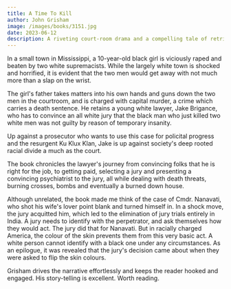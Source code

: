 ```yaml
---
title: A Time To Kill
author: John Grisham
image: /images/books/3151.jpg
date: 2023-06-12
description: A riveting court-room drama and a compelling tale of retribution and justicea in small town Mississippi, where both the crime and the fallout are highly racially charged...
---
```


In a small town in Mississippi, a 10-year-old black girl is viciously raped and beaten by two white supremacists. While the largely white town is shocked and horrified, it is evident that the two men would get away with not much more than a slap on the wrist.

The girl's father takes matters into his own hands and guns down the two men in the courtroom, and is charged with capital murder, a crime which carries a death sentence. He retains a young white lawyer, Jake Brigance, who has to convince an all white jury that the black man who just killed two white men was not guilty by reason of temporary insanity.

Up against a prosecutor who wants to use this case for policital progress and the resurgent Ku Klux Klan, Jake is up against society's deep rooted racial divide a much as the court.

The book chronicles the lawyer's journey from convincing folks that he is right for the job, to getting paid, selecting a jury and presenting a convincing psychiatrist to the jury, all while dealing with death threats, burning crosses, bombs and eventually a burned down house.

Although unrelated, the book made me think of the case of Cmdr. Nanavati, who shot his wife's lover point blank and turned himself in. In a shock move, the jury acquitted him, which led to the elimination of jury trials entirely in India. A jury needs to identify with the perpetrator, and ask themselves how they would act. The jury did that for Nanavati. But in racially charged America, the colour of the skin prevents them from this very basic act. A white person cannot identify with a black one under any circumstances. As an epilogue, it was revealed that the jury's decision came about when they were asked to flip the skin colours.

Grisham drives the narrative effortlessly and keeps the reader hooked and engaged. His story-telling is excellent. Worth reading.
